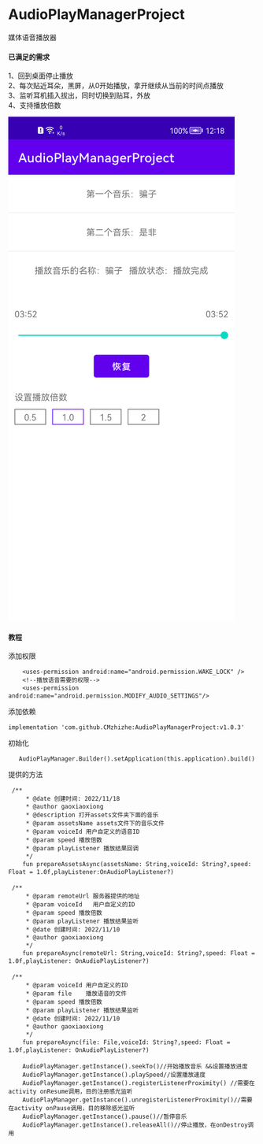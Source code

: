 # AudioPlayManagerProject
媒体语音播放器
#### 已满足的需求
1、回到桌面停止播放
</br>
2、每次贴近耳朵，黑屏，从0开始播放，拿开继续从当前的时间点播放
</br>
3、监听耳机插入拔出，同时切换到贴耳，外放
</br>
4、支持播放倍数
</br>

![图片](https://github.com/CMzhizhe/AudioPlayManagerProject/blob/5f4df2d9f61e351ecdc8dec62e5a057b8aaf526a/img/Screenshot_20221119_121836.png)


#### 教程
添加权限
```
    <uses-permission android:name="android.permission.WAKE_LOCK" />
    <!--播放语音需要的权限-->
    <uses-permission android:name="android.permission.MODIFY_AUDIO_SETTINGS"/>
```
添加依赖
```
implementation 'com.github.CMzhizhe:AudioPlayManagerProject:v1.0.3'
```

初始化
```
   AudioPlayManager.Builder().setApplication(this.application).build()
```

提供的方法
```
 /**
     * @date 创建时间: 2022/11/18
     * @author gaoxiaoxiong
     * @description 打开assets文件夹下面的音乐
     * @param assetsName assets文件下的音乐文件
     * @param voiceId 用户自定义的语音ID
     * @param speed 播放倍数
     * @param playListener 播放结果回调
     */
    fun prepareAssetsAsync(assetsName: String,voiceId: String?,speed: Float = 1.0f,playListener:OnAudioPlayListener?) 

 /**
     * @param remoteUrl 服务器提供的地址
     * @param voiceId   用户自定义的ID
     * @param speed 播放倍数
     * @param playListener 播放结果监听
     * @date 创建时间: 2022/11/10
     * @author gaoxiaoxiong
     */
    fun prepareAsync(remoteUrl: String,voiceId: String?,speed: Float = 1.0f,playListener: OnAudioPlayListener?)

 /**
     * @param voiceId 用户自定义的ID
     * @param file    播放语音的文件
     * @param speed 播放倍数
     * @param playListener 播放结果监听
     * @date 创建时间: 2022/11/10
     * @author gaoxiaoxiong
     */
    fun prepareAsync(file: File,voiceId: String?,speed: Float = 1.0f,playListener: OnAudioPlayListener?)

    AudioPlayManager.getInstance().seekTo()//开始播放音乐 &&设置播放进度
    AudioPlayManager.getInstance().playSpeed//设置播放速度
    AudioPlayManager.getInstance().registerListenerProximity() //需要在activity onResume调用，目的注册感光监听
    AudioPlayManager.getInstance().unregisterListenerProximity()//需要在activity onPause调用，目的移除感光监听
    AudioPlayManager.getInstance().pause()//暂停音乐
    AudioPlayManager.getInstance().releaseAll()//停止播放，在onDestroy调用
```
 
